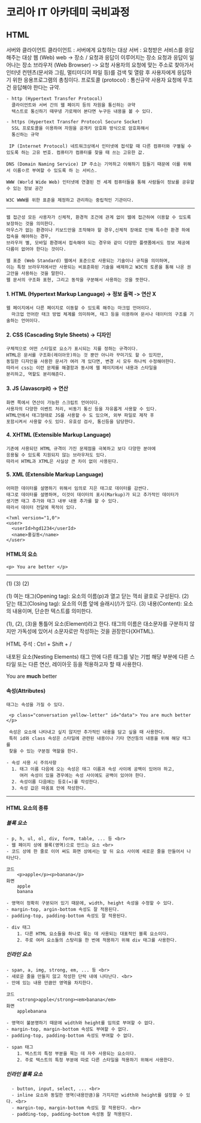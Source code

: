 # **코리아 IT 아카데미 국비과정** 
## HTML
<a name="readme-top"></a>
    서버와 클라이언트 클라이언트 : 서버에게 요청하는 대상 서버 : 요청받은 서비스를 응답해주는 대상
    웹 (Web) web -> 장소 / 요청과 응답이 이루어지는 장소 요청과 응답이 일어나는 장소
    브라우저 (Web Browser) -> 요청 사용자의 요청에 맞는 주소로 찾아가서 인터넷 컨텐츠(문서와 그림, 멀티미디어 파일 등)를 검색 및 열람 후 사용자에게 응답하기 위한 응용프로그램의 총칭이다. 프로토콜 (protocol) : 통신규약 사용자 요청에 무조건 응답해야 한다는 규약.

    - http (Hypertext Transfer Protocol)
      클라이언트와 서버 간의 웹 페이지 등의 자원을 통신하는 규약
      텍스트로 통신하기 때무넹 가로채어 본다면 누구든 내용을 볼 수 있다.	

    - https (Hypertext Transfer Protocol Secure Socket)
      SSL 프로토콜을 이용하여 자원을 공개키 암호화 방식으로 암호화해서 
      통신하는 규약	

     IP (Internet Protocol) 네트워크상에서 인터넷에 접석할 때 다른 컴퓨터와 구별될 수 있도록 하는 고유 번호. 컴퓨터가 컴퓨터를 찾을 때 쓰는 고유한 값.

    DNS (Domain Naming Service) IP 주소는 기억하고 이해하기 힘들기 때문에 이를 위해서 이름ㅇ르 부여할 수 있도록 하 는 서비스.

    WWW (World Wide Web) 인터넷에 연결된 전 세계 컴퓨터들을 통해 사람들이 정보를 공유할 수 있는 정보 공간

    W3C WWW를 위한 표준을 제정하고 관리하는 중립적인 기관이다.
-------------------------------------------------------------------------------------------------------------------------

    웹 접근성 모든 사용자가 신체적, 환경적 조건에 관계 없이 웹에 접근하여 이용할 수 있도록 보장하는 것을 의미한다.
    마우스가 없는 환경이나 키보드만을 조작해야 할 경우,신체적 장애로 인해 특수한 환경 하에 접속을 해야하는 경우,
    브라우저 별, 모바일 환경에서 접속해야 되는 경우와 같이 다양한 플랫폼에서도 정보 제공에 다름이 없어야 한다는 것이다.

    웹 표준 (Web Standard) 웹에서 표준으로 사용되는 기술이나 규칙을 의미하며,
    이는 특정 브라우저에서만 사용되는 비표준화된 기술을 배제하고 W3C의 토론을 통해 나온 권고안을 사용하는 것을 말한다.
    웹 문서의 구조화 표현, 그리고 동작을 구분해서 사용하는 것을 뜻한다.


#### 1. HTML (Hypertext Markup Language) -> 정보 출력 -> 연산 X
    웹 페이지에서 다른 페이지로 이동할 수 있도록 해주는 마크업 언어이다.
	  마크업 언어란 태크 방법 체계를 의미하며, 태그 등을 이용하여 문서나 데이터의 구조를 기술하는 언어이다.

#### 2. CSS (Cascading Style Sheets) -> 디자인
    구체적으로 어떤 스타일로 요소가 표시되는 지를 정하는 규격이다.
    HTML은 문서를 구조화(레이아웃)하는 것 뿐만 아니라 꾸미기도 할 수 있지만,
    동일한 디자인을 사용한 문서가 여러 개 있다면, 변경 시 모두 하나씩 수정해야한다.
    따라서 css는 이런 문제를 해결함과 동시에 웹 페이지에서 내용과 스타일을 
    분리하고, 역할도 분리해준다.
    
#### 3. JS (Javascrpit) -> 연산
    화면 쪽에서 연산이 가능한 스크립트 언어이다.
    사용자의 다양한 이벤트 처리, 비동기 통신 등을 자유롭게 사용할 수 있다.
    HTML안에서 태그형태로 JS를 사용할 수 도 있으며, 외부 파일로 제작 후 
    포함시켜서 사용할 수도 있다. 유효성 검사, 통신등을 담당한다.

#### 4. XHTML (Extensible Markup Language)
    기존에 사용되던 HTML 규격이 가진 문제점을 극복하고 보다 다양한 분야에
    응용될 수 있도록 지원되지 않는 브라우저도 있다. 
    따라서 HTML과 XTML은 사실상 큰 차이 없이 사용된다.

#### 5. XML (Extensible Markup Language)
    어떠한 데이터를 설명하기 위해서 임의로 지은 태그로 데이터를 감싼다.
    태그로 데이터를 설명하며, 이것이 데이터의 표시(Markup)가 되고 추가적인 데이터가 
    생기면 태그 추가와 태그 내부 내용 추가를 할 수 있다. 
    따라서 데이터 전달에 목적이 있다.
    
    <?xml version="1,0">
    <user>
      <userId>hgd1234</userId>
      <name>홍길동</name>
    </user>

#### HTML의 요소
    <p> You are better </p>
   --- -------------- ----
   (1)     (3)       (2)

   (1) 여는 태그(Opening tag): 요소의 이름(p)과 열고 닫는 꺽쇠 괄호로 구성된다.
   (2) 닫는 태그(Closing tag): 요소의 이름 앞에 슬래시(/)가 있다.
   (3) 내용(Content): 요소의 내용이며, 단순한 텍스트를 의미한다.

   (1), (2), (3)을 통틀어 요소(Element)라고 한다.
   태그의 이름은 대소문자를 구분하지 않지만 가독성에 있어서 소문자로만 작성하는 것을 권장한다(XHTML).

  HTML 주석
     <!-- 주석 --> : Ctrl + Shift + /

  내포된 요소(Nesting Elements)
   태그 안에 다른 태그를 넣는 기법
   해당 부분에 다른 스타일 또는 다른 연산, 레이아웃 등을 적용하고자 할 때 사용한다.

   <p> You are <strong>much</strong> better </p>

#### 속성(Attributes)
    태그는 속성을 가질 수 있다.

     <p class="conversation yellow-letter" id="data"> You are much better </p>

     속성은 요소에 나타내고 싶지 않지만 추가적인 내용을 담고 싶을 때 사용한다.
     특히 id와 class 속성은 스타일에 관련된 내용이나 기타 연산등의 내용을 위해 해당 태그를
     찾을 수 있는 구분점 역할을 한다.

    - 속성 사용 시 주의사항
      1. 태그 이름 다음에 오는 속성은 태그 이름과 속성 사이에 공백이 있어야 하고,
         여러 속성이 있을 경우에는 속성 사이에도 공백이 있어야 한다.
      2. 속성이름 다음에는 등호(=)를 작성한다.
      3. 속성 값은 따옴표 안에 작성한다.
      
-----------------------------------------------------------------------------------------------------------
      
#### HTML 요소의 종류 
##### 블록 요소 
	- p, h, ul, ol, div, form, table, ... 등 <br>
	- 웹 페이지 상에 블록(영역)으로 만드는 요소 <br>
	- 코드 상에 한 줄로 이어 써도 화면 상에서는 앞 뒤 요소 사이에 새로운 줄을 만들어서 나타난다.

	코드
		<p>apple</p><p>banana</p>
	화면
		apple
		banana

	- 영역이 정확히 구분되어 있기 때문에, width, height 속성을 수정할 수 있다.
	- margin-top, argin-bottom 속성도 잘 적용된다.
	- padding-top, padding-bottom 속성도 잘 적용된다.
	
	- div 태그
		1. 다른 HTML 요소들을 하나로 묶는 데 사용되는 대표적인 블록 요소이다.
		2. 주로 여러 요소들의 스탕리을 한 번에 적용하기 위해 div 태그를 사용한다.


##### 인라인 요소 
	- span, a, img, strong, em, ... 등 <br>
	- 새로운 줄을 만들지 않고 작성한 단락 내에 나타난다. <br>
	- 안에 있는 내용 만큼만 영역을 차지한다.
	
	코드
		<strong>apple</strong><em>banana</em>
	화면
		applebanana

	- 영역이 불분명하기 때문에 width와 height를 임의로 부여할 수 없다.
	- margin-top, margin-bottom 속성도 부여할 수 없다.
	- padding-top, padding-bottom 속성도 부여할 수 없다.

	- span 태그 
		1. 텍스트의 특정 부분을 묵는 데 자주 사용되는 요소이다.
		2. 주로 텍스트의 특정 부분에 따로 다른 스타일을 적용하기 위해서 사용한다.
	
##### 인라인 블록 요소 
      - button, input, select, ... <br>
      - inline 요소와 동일한 영역(내용만큼)을 가지지만 width와 height를 설정할 수 있다. <br>
      - margin-top, margin-bottom 속성도 잘 적용된다. <br>
      - padding-top, padding-bottom 속성동 잘 적용된다.
